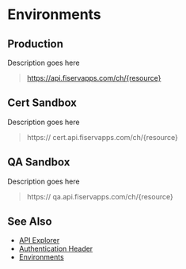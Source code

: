 # Environments

## Production

Description goes here

<!--theme: success -->
> https://api.fiservapps.com/ch/{resource}

## Cert Sandbox

Description goes here

<!--theme: success -->
> https:// cert.api.fiservapps.com/ch/{resource}

## QA Sandbox

Description goes here

<!--theme: success -->
> https:// qa.api.fiservapps.com/ch/{resource}

## See Also

- [API Explorer](url)
- [Authentication Header](Authentication-Header.md)
- [Environments](Environments.md)